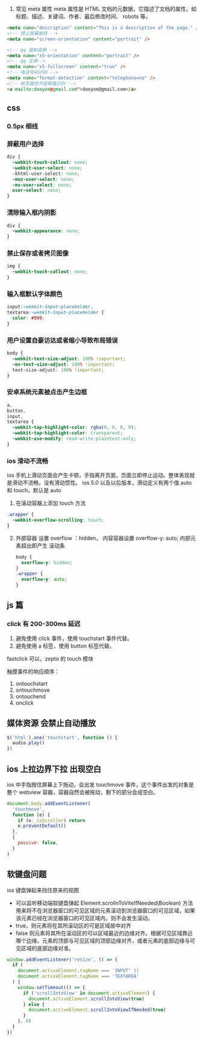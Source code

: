 1. 常见 meta 属性
   meta 属性是 HTML 文档的元数据，它描述了文档的属性，如标题、描述、关键词、作者、最后修改时间、 robots 等。

```html
<meta name="description" content="This is a description of the page." />
<!-- 禁止屏幕旋转 -->
<meta name="screen-orientation" content="portrait" />

<!-- qq 强制竖屏 -->
<meta name="x5-orientation" content="portrait" />
<!-- qq 全屏-->
<meta name="x5-fullscreen" content="true" />
<!-- 电话号码识别 -->
<meta name="format-detection" content="telephone=no" />
<!-- 标签属性开启邮箱识别 -->
<a mailto:dooyoe@gmail.com">dooyoe@gmail.com</a>
```

## css

### 0.5px 细线

### 屏蔽用户选择

```css
div {
  -webkit-touch-callout: none;
  -webkit-user-select: none;
  -khtml-user-select: none;
  -moz-user-select: none;
  -ms-user-select: none;
  user-select: none;
}
```

### 清除输入框内阴影

```css
div {
  -webkit-appearance: none;
}
```

### 禁止保存或者拷贝图像

```css
img {
  -webkit-touch-callout: none;
}
```

### 输入框默认字体颜色

```css
input:-webkit-input-placeholder,
textarea:-webkit-input-placeholder {
  color: #999;
}
```

### 用户设置自豪访达或者缩小导致布局错误

```css
body {
  -webkit-text-size-adjust: 100% !important;
  -ms-text-size-adjust: 100% !important;
  text-size-adjust: 100% !important;
}
```

### 安卓系统元素被点击产生边框

```css
a,
button,
input,
textarea {
  -webkit-tap-highlight-color: rgba(0, 0, 0, 0);
  -webkit-tap-highlight-color: transparent;
  -webkit-use-modify: read-write-plaintext-only;
}
```

### ios 滑动不流畅

ios 手机上滑动页面会产生卡顿，手指离开页面，页面立即停止运动。整体表现就是滑动不流畅，没有滑动惯性。
ios 5.0 以及以后版本，滑动定义有两个值 auto 和 touch，默认是 auto

1. 在滚动容器上添加 touch 方法

```css
.wrapper {
  -webkit-overflow-scrolling: touch;
}
```

2. 外部容器 设置 overflow ：hidden， 内容容器设置 overflow-y: auto;
   内部元素超出即产生 滚动条
   ```css
   body {
     overflow-y: hidden;
   }
   .wrapper {
     overflow-y: auto;
   }
   ```

## js 篇

### click 有 200-300ms 延迟

1. 避免使用 click 事件，使用 touchstart 事件代替。
2. 避免使用 a 标签，使用 button 标签代替。

fastclick 可以，zepto 的 touch 模块

触摸事件的响应顺序：

1. ontouchstart
2. ontouchmove
3. ontouchend
4. onclick

## 媒体资源 会禁止自动播放

```js
$('html').one('touchstart', function () {
  audio.play()
})
```

## ios 上拉边界下拉 出现空白

ios 中手指按住屏幕上下拖动，会出发 touchmove 事件，这个事件出发的对象是整个 webview 容器，容器自然会被拖动，剩下的部分会成空白。

```js
document.body.addEventListener(
  'touchmove',
  function (e) {
    if (e._isScroller) return
    e.preventDefault()
  },
  {
    passive: false,
  }
)
```

## 软键盘问题

ios 键盘弹起来挡住原来的视图

- 可以监听移动端软键盘弹起 Element.scrollnToViteIfNeeded(Boolean) 方法用来将不在浏览器窗口的可见区域的元素滚动到浏览器窗口的可见区域，如果该元素已经在浏览器窗口的可见区域内，则不会发生滚动。
- true，则元素将在其所滚动区的可是区域居中对齐
- false 则元素将其所在滚动区的可以区域最近的边缘对齐。根据可见区域靠近哪个边缘，元素的顶部与可见区域的顶部边缘对齐，或者元素的底部边缘与可见区域的底部边缘对准。

```js
window.addEventListener('resize', () => {
  if (
    document.activeElement.tagName === 'INPUT' ||
    document.activeElement.tagName === 'TEXTAREA'
  ) {
    window.setTimeout(() => {
      if ('scrollIntoView' in document.activeElement) {
        document.activeElement.scrollIntoView(true)
      } else {
        document.activeElement.scrollIntoViewIfNeeded(true)
      }
    }, 0)
  }
})
```
